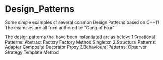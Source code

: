 # Design_Patterns
Some simple examples of several common Design Patterns based on C++11
The examples are all from <Design Patterns> authored by "Gang of Four"

The design patterns that have been instantiated are as below:
1.Creational Patterns:
  Abstract Factory
  Factory Method
  Singleton
2.Structural Patterns:
  Adapter
  Composite
  Decorator
  Proxy
3.Behavioural Patterns:
  Observer
  Strategy
  Template Method
